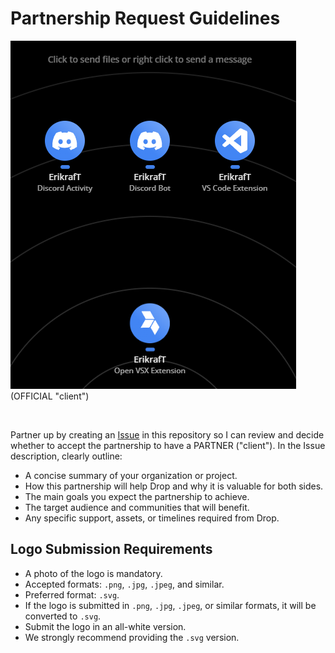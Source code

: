 # Partnership Request Guidelines

![Official client logo](docs/client.png)
(OFFICIAL "client")

<br>

Partner up by creating an [Issue](https://github.com/erikraft/Drop/issues) in this repository so I can review and decide whether to accept the partnership to have a PARTNER ("client"). In the Issue description, clearly outline:

- A concise summary of your organization or project.
- How this partnership will help Drop and why it is valuable for both sides.
- The main goals you expect the partnership to achieve.
- The target audience and communities that will benefit.
- Any specific support, assets, or timelines required from Drop.

## Logo Submission Requirements

- A photo of the logo is mandatory.
- Accepted formats: `.png`, `.jpg`, `.jpeg`, and similar.
- Preferred format: `.svg`.
- If the logo is submitted in `.png`, `.jpg`, `.jpeg`, or similar formats, it will be converted to `.svg`.
- Submit the logo in an all-white version.
- We strongly recommend providing the `.svg` version.
